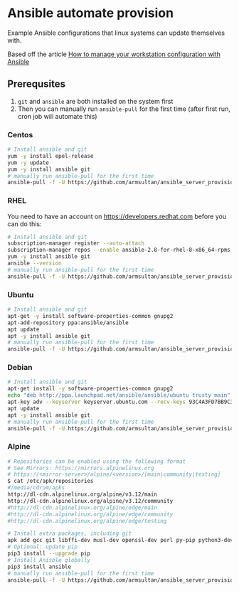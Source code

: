 # Ansible automate provision
Example Ansible configurations that linux systems can update themselves with.

Based off the article [How to manage your workstation configuration with Ansible](https://opensource.com/article/18/3/manage-workstation-ansible)

## Prerequsites

1. `git` and `ansible` are both installed on the system first
2. Then you can manually run `ansible-pull` for the first time (after first run, cron job will automate this)

### Centos
```bash
# Install ansible and git
yum -y install epel-release
yum -y update
yum -y install ansible git
# manually run ansible-pull for the first time
ansible-pull -f -U https://github.com/armsultan/ansible_server_provision.git local_yum.yml
```

### RHEL
You need to have an account on https://developers.redhat.com before you can do this:

```bash
# Install ansible and git
subscription-manager register --auto-attach
subscription-manager repos --enable ansible-2.8-for-rhel-8-x86_64-rpms
yum -y install ansible git
ansible --version
# manually run ansible-pull for the first time
ansible-pull -f -U https://github.com/armsultan/ansible_server_provision.git local_yum.yml
```

### Ubuntu
```bash
# Install ansible and git
apt-get -y install software-properties-common gnupg2 
apt-add-repository ppa:ansible/ansible
apt update
apt -y install ansible git
# manually run ansible-pull for the first time
ansible-pull -f -U https://github.com/armsultan/ansible_server_provision.git local_apt.yml
```

### Debian
```bash
# Install ansible and git
apt-get install -y software-properties-common gnupg2 
echo "deb http://ppa.launchpad.net/ansible/ansible/ubuntu trusty main" >> /etc/apt/sources.list
apt-key adv --keyserver keyserver.ubuntu.com --recv-keys 93C4A3FD7BB9C367
apt update
apt -y install ansible git
# manually run ansible-pull for the first time
ansible-pull -f -U https://github.com/armsultan/ansible_server_provision.git local_apt.yml
```

### Alpine
```bash
# Repositories can be enabled using the following format
# See Mirrors: https://mirrors.alpinelinux.org
# https://<mirror-server>/alpine/<version>/[main|community|testing]
$ cat /etc/apk/repositories
#/media/cdrom/apks
http://dl-cdn.alpinelinux.org/alpine/v3.12/main
http://dl-cdn.alpinelinux.org/alpine/v3.12/community
#http://dl-cdn.alpinelinux.org/alpine/edge/main
#http://dl-cdn.alpinelinux.org/alpine/edge/community
#http://dl-cdn.alpinelinux.org/alpine/edge/testing

# Install extra packages, including git
apk add gcc git libffi-dev musl-dev openssl-dev perl py-pip python3-dev python3 sshpass cargo
# Optional: update pip
pip3 install --upgrade pip
# Install Anisble globally
pip3 install ansible
# manually run ansible-pull for the first time
ansible-pull -f -U https://github.com/armsultan/ansible_server_provision.git local_apk.yml
```

